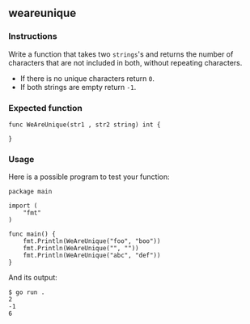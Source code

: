 ## weareunique

### Instructions
Write a function that takes two `strings`'s and returns the number of characters that are not included in both, without repeating characters.

 * If there is no unique characters return `0`.
 * If both strings are empty return `-1`.

### Expected function
```
func WeAreUnique(str1 , str2 string) int {

}
```
### Usage
Here is a possible program to test your function:
```
package main

import (
	"fmt"
)

func main() {
	fmt.Println(WeAreUnique("foo", "boo"))
	fmt.Println(WeAreUnique("", ""))
	fmt.Println(WeAreUnique("abc", "def"))
}
```
And its output:
```
$ go run .
2
-1
6
```